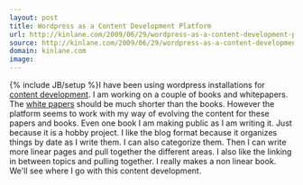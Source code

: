 ```yaml
---
layout: post
title: Wordpress as a Content Development Platform
url: http://kinlane.com/2009/06/29/wordpress-as-a-content-development-platform/
source: http://kinlane.com/2009/06/29/wordpress-as-a-content-development-platform/
domain: kinlane.com
image: 
---
```

{% include JB/setup %}I have been using wordpress installations for <a class="zem_slink" title="Content development (web)" rel="wikipedia" href="http://en.wikipedia.org/wiki/Content_development_%28web%29">content development</a>. I am working on a couple of books and whitepapers. The <a class="zem_slink" title="White paper" rel="wikipedia" href="http://en.wikipedia.org/wiki/White_paper">white papers</a> should be much shorter than the books. However the platform seems to work with my way of evolving the content for these papers and books. Even one book I am making public as I am writing it. Just because it is a hobby project. I like the blog format because it organizes things by date as I write them. I can also categorize them. Then I can write more linear pages and pull together the different areas. I also like the linking in between topics and pulling together. I really makes a non linear book. We'll see where I go with this content development.